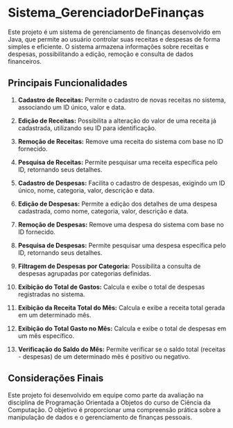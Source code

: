 # Sistema_GerenciadorDeFinanças

Este projeto é um sistema de gerenciamento de finanças desenvolvido em Java, que permite ao usuário controlar suas receitas e despesas de forma simples e eficiente. O sistema armazena informações sobre receitas e despesas, possibilitando a edição, remoção e consulta de dados financeiros.

## **Principais Funcionalidades**

1. **Cadastro de Receitas:** Permite o cadastro de novas receitas no sistema, associando um ID único, valor e data.


2. **Edição de Receitas:** Possibilita a alteração do valor de uma receita já cadastrada, utilizando seu ID para identificação.


3. **Remoção de Receitas:** Remove uma receita do sistema com base no ID fornecido. 


4. **Pesquisa de Receitas:** Permite pesquisar uma receita específica pelo ID, retornando seus detalhes.


5. **Cadastro de Despesas:** Facilita o cadastro de despesas, exigindo um ID único, nome, categoria, valor, descrição e data.

6. **Edição de Despesas:** Permite a edição dos detalhes de uma despesa cadastrada, como nome, categoria, valor, descrição e data.


7. **Remoção de Despesas:** Remove uma despesa do sistema com base no ID fornecido.


8. **Pesquisa de Despesas:** Permite pesquisar uma despesa específica pelo ID, retornando seus detalhes.


9. **Filtragem de Despesas por Categoria:** Possibilita a consulta de despesas agrupadas por categorias definidas. 


10. **Exibição do Total de Gastos:** Calcula e exibe o total de despesas registradas no sistema. 


11. **Exibição da Receita Total do Mês:** Calcula e exibe a receita total gerada em um determinado mês.


12. **Exibição do Total Gasto no Mês:** Calcula e exibe o total de despesas em um mês específico.


13. **Verificação do Saldo do Mês:** Permite verificar se o saldo total (receitas - despesas) de um determinado mês é positivo ou negativo.


## Considerações Finais

Este projeto foi desenvolvido em equipe como parte da avaliação na disciplina de Programação Orientada a Objetos do curso de Ciência da Computação. O objetivo é proporcionar uma compreensão prática sobre a manipulação de dados e o gerenciamento de finanças pessoais.
